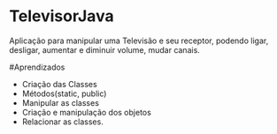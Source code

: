 # TelevisorJava
Aplicação para manipular uma Televisão e seu receptor, podendo ligar, desligar, aumentar e diminuir volume, mudar canais.

#Aprendizados
- Criação das Classes
- Métodos(static, public)
- Manipular as classes
- Criação e manipulação dos objetos
- Relacionar as classes.
